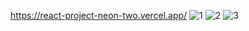 https://react-project-neon-two.vercel.app/
![1](https://user-images.githubusercontent.com/66247691/226836973-c54190c9-3184-4800-8e0d-85435d7cbb72.png)
![2](https://user-images.githubusercontent.com/66247691/226837015-c61bf8ba-8ed8-456b-be35-8be07e4149c8.png)
![3](https://user-images.githubusercontent.com/66247691/226837044-c15010ef-ebfb-4617-b958-78c9af1de55c.png)
